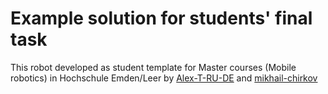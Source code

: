 # Example solution for students' final task

This robot developed as student template for Master courses (Mobile robotics) in Hochschule Emden/Leer  by [Alex-T-RU-DE](https://github.com/Alex-T-RU-DE/) and [mikhail-chirkov](https://github.com/mikhail-chirkov)


